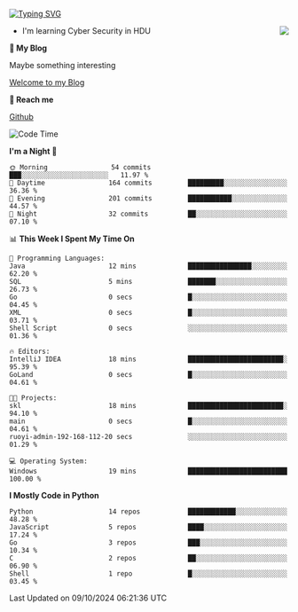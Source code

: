 [![Typing SVG](https://readme-typing-svg.herokuapp.com?font=Fira+Code&pause=1000&random=false&width=450&height=60&lines=Hello+%F0%9F%91%8B%F0%9F%8F%BB;I'm+JBNRZ)](https://git.io/typing-svg)

<a href="#">
  <img align="right" src="https://github-readme-stats.vercel.app/api?username=JBNRZ&show_icons=true&bg_color=15,f2f7fd,E0EAFC" />
</a>

- I'm learning Cyber Security in HDU

 **🌱 My Blog**

Maybe something interesting

[Welcome to my Blog](https://jbnrz.com.cn/)

 **💬 Reach me** 

[Github](https://github.com/JBNRZ)


<!--START_SECTION:waka-->
![Code Time](http://img.shields.io/badge/Code%20Time-692%20hrs%2056%20mins-blue)

**I'm a Night 🦉** 

```text
🌞 Morning                54 commits          ███░░░░░░░░░░░░░░░░░░░░░░   11.97 % 
🌆 Daytime                164 commits         █████████░░░░░░░░░░░░░░░░   36.36 % 
🌃 Evening                201 commits         ███████████░░░░░░░░░░░░░░   44.57 % 
🌙 Night                  32 commits          ██░░░░░░░░░░░░░░░░░░░░░░░   07.10 % 
```


📊 **This Week I Spent My Time On** 

```text
💬 Programming Languages: 
Java                     12 mins             ████████████████░░░░░░░░░   62.20 % 
SQL                      5 mins              ███████░░░░░░░░░░░░░░░░░░   26.73 % 
Go                       0 secs              █░░░░░░░░░░░░░░░░░░░░░░░░   04.45 % 
XML                      0 secs              █░░░░░░░░░░░░░░░░░░░░░░░░   03.71 % 
Shell Script             0 secs              ░░░░░░░░░░░░░░░░░░░░░░░░░   01.36 % 

🔥 Editors: 
IntelliJ IDEA            18 mins             ████████████████████████░   95.39 % 
GoLand                   0 secs              █░░░░░░░░░░░░░░░░░░░░░░░░   04.61 % 

🐱‍💻 Projects: 
skl                      18 mins             ████████████████████████░   94.10 % 
main                     0 secs              █░░░░░░░░░░░░░░░░░░░░░░░░   04.61 % 
ruoyi-admin-192-168-112-20 secs              ░░░░░░░░░░░░░░░░░░░░░░░░░   01.29 % 

💻 Operating System: 
Windows                  19 mins             █████████████████████████   100.00 % 
```

**I Mostly Code in Python** 

```text
Python                   14 repos            ████████████░░░░░░░░░░░░░   48.28 % 
JavaScript               5 repos             ████░░░░░░░░░░░░░░░░░░░░░   17.24 % 
Go                       3 repos             ███░░░░░░░░░░░░░░░░░░░░░░   10.34 % 
C                        2 repos             ██░░░░░░░░░░░░░░░░░░░░░░░   06.90 % 
Shell                    1 repo              █░░░░░░░░░░░░░░░░░░░░░░░░   03.45 % 
```




 Last Updated on 09/10/2024 06:21:36 UTC
<!--END_SECTION:waka-->
